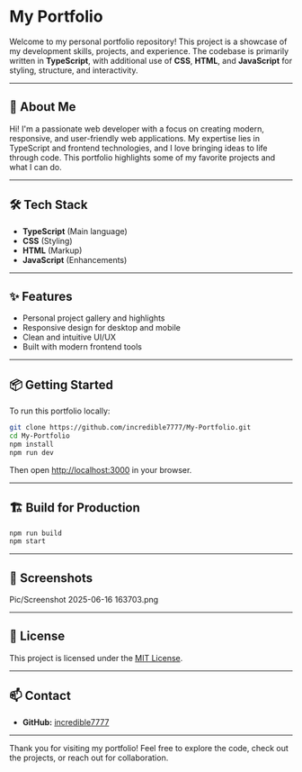 # My Portfolio

Welcome to my personal portfolio repository! This project is a showcase of my development skills, projects, and experience. The codebase is primarily written in **TypeScript**, with additional use of **CSS**, **HTML**, and **JavaScript** for styling, structure, and interactivity.

---

## 🚀 About Me

Hi! I'm a passionate web developer with a focus on creating modern, responsive, and user-friendly web applications. My expertise lies in TypeScript and frontend technologies, and I love bringing ideas to life through code. This portfolio highlights some of my favorite projects and what I can do.

---

## 🛠️ Tech Stack

- **TypeScript** (Main language)
- **CSS** (Styling)
- **HTML** (Markup)
- **JavaScript** (Enhancements)

---

## ✨ Features

- Personal project gallery and highlights
- Responsive design for desktop and mobile
- Clean and intuitive UI/UX
- Built with modern frontend tools

---

## 📦 Getting Started

To run this portfolio locally:

```bash
git clone https://github.com/incredible7777/My-Portfolio.git
cd My-Portfolio
npm install
npm run dev
```

Then open [http://localhost:3000](http://localhost:3000) in your browser.

---

## 🏗️ Build for Production

```bash
npm run build
npm start
```

---

## 📸 Screenshots

<!-- Add screenshots of your portfolio UI here -->
<!-- Example: -->
<!-- ![Home Page](screenshots/homepage.png) -->
Pic/Screenshot 2025-06-16 163703.png

---

## 📃 License

This project is licensed under the [MIT License](LICENSE).

---

## 📫 Contact

- **GitHub:** [incredible7777](https://github.com/incredible7777)
<!-- - **LinkedIn:** [Your LinkedIn](https://linkedin.com/in/your-profile) -->
<!-- - **Email:** your.email@example.com -->

---

Thank you for visiting my portfolio! Feel free to explore the code, check out the projects, or reach out for collaboration.
